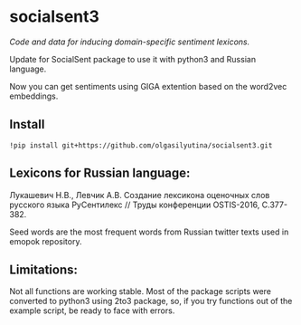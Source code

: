 # socialsent3

*Code and data for inducing domain-specific sentiment lexicons.*

Update for SocialSent package to use it with python3 and Russian language.

Now you can get sentiments using GIGA extention based on the word2vec embeddings.

## Install

```
!pip install git+https://github.com/olgasilyutina/socialsent3.git
```

## Lexicons for Russian language:

Лукашевич Н.В., Левчик А.В. Создание лексикона оценочных слов русского языка РуСентилекс // Труды конференции OSTIS-2016, С.377-382.

Seed words are the most frequent words from Russian twitter texts used in emopok repository.

## Limitations:

Not all functions are working stable. Most of the package scripts were converted to python3 using 2to3 package, 
so, if you try functions out of the example script, be ready to face with errors.

